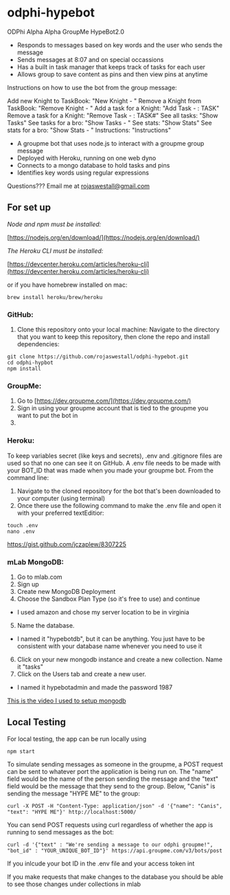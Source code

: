 # odphi-hypebot
ODPhi Alpha Alpha GroupMe HypeBot2.0

- Responds to messages based on key words and the user who sends the message
- Sends messages at 8:07 and on special occassions
- Has a built in task manager that keeps track of tasks for each user
- Allows group to save content as pins and then view pins at anytime

Instructions on how to use the bot from the group message:

Add new Knight to TaskBook: "New Knight - <knightname>"
Remove a Knight from TaskBook: "Remove Knight - <knightname>"
Add a task for a Knight: "Add Task - <knightname>: TASK"
Remove a task for a Knight: "Remove Task - <knightname>: TASK#"
See all tasks: "Show Tasks"
See tasks for a bro: "Show Tasks - <knightname>"
See stats: "Show Stats"
See stats for a bro: "Show Stats - <knightname>"
Instructions: "Instructions"


- A groupme bot that uses node.js to interact with a groupme group message
- Deployed with Heroku, running on one web dyno
- Connects to a mongo database to hold tasks and pins
- Identifies key words using regular expressions

Questions??? Email me at <rojaswestall@gmail.com>


## For set up

*Node and npm must be installed:*

[https://nodejs.org/en/download/](https://nodejs.org/en/download/)

*The Heroku CLI must be installed:*

[https://devcenter.heroku.com/articles/heroku-cli](https://devcenter.heroku.com/articles/heroku-cli)

or if you have homebrew installed on mac:
```
brew install heroku/brew/heroku
```

### GitHub:
1) Clone this repository onto your local machine:
Navigate to the directory that you want to keep this repository, then clone the repo and install dependencies:
```
git clone https://github.com/rojaswestall/odphi-hypebot.git
cd odphi-hypbot
npm install
```


### GroupMe:
1) Go to [https://dev.groupme.com/](https://dev.groupme.com/)
2) Sign in using your groupme account that is tied to the groupme you want to put the bot in
3)


### Heroku:

To keep variables secret (like keys and secrets), .env and .gitignore files are used so that no one can see it on GitHub. A .env file needs to be made with your BOT_ID that was made when you made your groupme bot. From the command line:
1) Navigate to the cloned repository for the bot that's been downloaded to your computer (using terminal)
2) Once there use the following command to make the .env file and open it with your preferred textEditior:

```
touch .env
nano .env
```

https://gist.github.com/jczaplew/8307225






### mLab MongoDB:

1) Go to mlab.com
2) Sign up
3) Create new MongoDB Deployment
4) Choose the Sandbox Plan Type (so it's free to use) and continue
- I used amazon and chose my server location to be in virginia
5) Name the database.
- I named it "hypebotdb", but it can be anything. You just have to be consistent with your database name whenever you need to use it
6) Click on your new mongodb instance and create a new collection. Name it "tasks"
7) Click on the Users tab and create a new user.
- I named it hypebotadmin and made the password 1987

[This is the video I used to setup mongodb](https://youtu.be/GDqtv1eGGpA)


## Local Testing

For local testing, the app can be run locally using
```
npm start
```
To simulate sending messages as someone in the groupme, a POST request can be sent to whatever port the application is being run on. The "name" field would be the name of the person sending the message and the "text" field would be the message that they send to the group. Below, "Canis" is sending the message "HYPE ME" to the group:

```
curl -X POST -H "Content-Type: application/json" -d '{"name": "Canis", "text": "HYPE ME"}' http://localhost:5000/
```

You can send POST requests using curl regardless of whether the app is running to send messages as the bot:

```
curl -d '{"text" : "We're sending a message to our odphi groupme!", "bot_id" : "YOUR_UNIQUE_BOT_ID"}' https://api.groupme.com/v3/bots/post
```


If you inlcude your bot ID in the .env file and your access token int

If you make requests that make changes to the database you should be able to see those changes under collections in mlab


